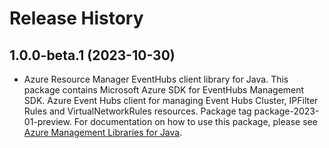 # Release History

## 1.0.0-beta.1 (2023-10-30)

- Azure Resource Manager EventHubs client library for Java. This package contains Microsoft Azure SDK for EventHubs Management SDK. Azure Event Hubs client for managing Event Hubs Cluster, IPFilter Rules and VirtualNetworkRules resources. Package tag package-2023-01-preview. For documentation on how to use this package, please see [Azure Management Libraries for Java](https://aka.ms/azsdk/java/mgmt).
